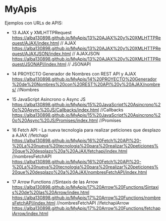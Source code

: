 # MyApis
Ejemplos con URLs de APIS:

- 13 AJAX y XMLHTTPRequest
https://alba130898.github.io/MyApis/13%20AJAX%20y%20XMLHTTPRequest/AJAX/index.html // AJAX
https://alba130898.github.io/MyApis/13%20AJAX%20y%20XMLHTTPRequest/AJAXJSON/index.html // AJAXJSON
https://alba130898.github.io/MyApis/13%20AJAX%20y%20XMLHTTPRequest/JSONAPI/index.html // JSONAPI

- 14 PROYECTO Generador de Nombres con REST API y AJAX
https://alba130898.github.io/MyApis/14%20PROYECTO%20Generador%20de%20Nombres%20con%20REST%20API%20y%20AJAX/nombres/ //Nombres

- 15 JavaScript Asincrono o Async JS
https://alba130898.github.io/MyApis/15%20JavaScript%20Asincrono%20o%20Async%20JS/Callbacks/index.html //Callbacks
https://alba130898.github.io/MyApis/15%20JavaScript%20Asincrono%20o%20Async%20JS/Promises/index.html //Promises

- 16 Fetch API - La nueva tecnologia para realizar peticiones que desplazo a AJAX
//fetchapi https://alba130898.github.io/MyApis/16%20Fetch%20API%20-%20La%20nueva%20tecnologia%20para%20realizar%20peticiones%20que%20desplazo%20a%20AJAX/fetchapi/index.html 
//nombresFetchAPI https://alba130898.github.io/MyApis/16%20Fetch%20API%20-%20La%20nueva%20tecnologia%20para%20realizar%20peticiones%20que%20desplazo%20a%20AJAX/nombresFetchAPI/index.html 

- 17 Arrow Functions
//Sintaxis de las Arrow https://alba130898.github.io/MyApis/17%20Arrow%20Functions/Sintaxis%20de%20las%20Arrow/index.html 
https://alba130898.github.io/MyApis/17%20Arrow%20Functions/nombresFetchAPI/index.html //nombresFetchAPI
//fetchapiArrow https://alba130898.github.io/MyApis/17%20Arrow%20Functions/fetchapiArrow/index.html 
